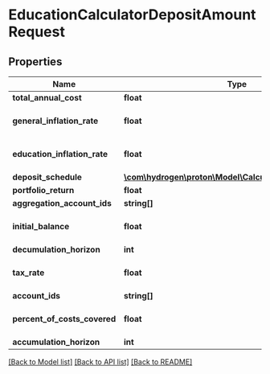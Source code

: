 # EducationCalculatorDepositAmountRequest

## Properties
Name | Type | Description | Notes
------------ | ------------- | ------------- | -------------
**total_annual_cost** | **float** |  | 
**general_inflation_rate** | **float** |  | [optional] [default to 0.0]
**education_inflation_rate** | **float** |  | [optional] [default to 0.05]
**deposit_schedule** | [**\com\hydrogen\proton\Model\CalculatorDepositSchedule**](CalculatorDepositSchedule.md) |  | [optional] 
**portfolio_return** | **float** |  | 
**aggregation_account_ids** | **string[]** |  | [optional] 
**initial_balance** | **float** |  | [optional] [default to 0.0]
**decumulation_horizon** | **int** |  | 
**tax_rate** | **float** |  | [optional] [default to 0.0]
**account_ids** | **string[]** |  | [optional] 
**percent_of_costs_covered** | **float** |  | [optional] [default to 1.0]
**accumulation_horizon** | **int** |  | 

[[Back to Model list]](../README.md#documentation-for-models) [[Back to API list]](../README.md#documentation-for-api-endpoints) [[Back to README]](../README.md)


